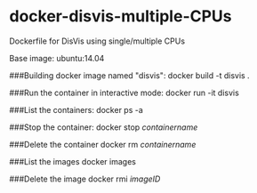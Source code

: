 # docker-disvis-multiple-CPUs
Dockerfile for DisVis using single/multiple CPUs

Base image: ubuntu:14.04

###Building docker image named "disvis":
docker build -t disvis .

###Run the container in interactive mode:
docker run -it disvis

###List the containers:
docker ps -a

###Stop the container:
docker stop <i>containername</i>

###Delete the container
docker rm <i>containername</i>

###List the images
docker images

###Delete the image
docker rmi <i>imageID</i>
